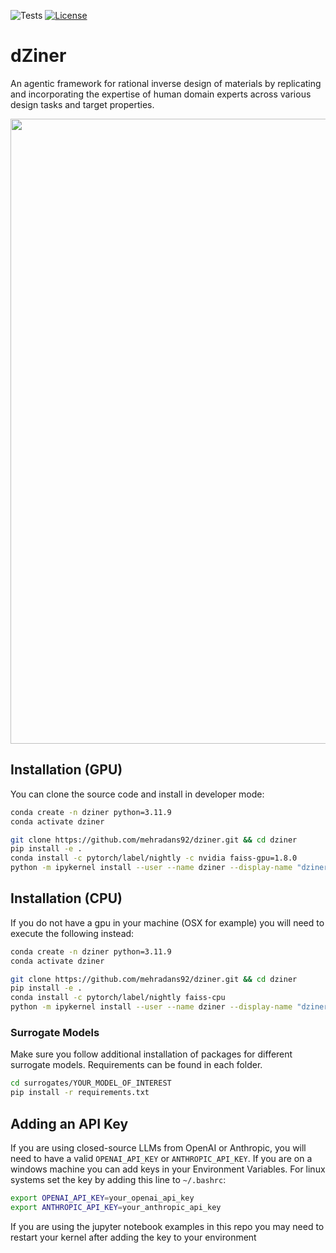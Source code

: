 ![Tests](https://github.com/github/docs/actions/workflows/test.yml/badge.svg)
[![License](https://img.shields.io/badge/License-Apache_2.0-blue.svg)](https://opensource.org/licenses/Apache-2.0)

# dZiner

An agentic framework for rational inverse design of materials by replicating and incorporating the expertise of human domain experts across various design tasks and target properties.

<img src="https://github.com/user-attachments/assets/5f90f247-b05a-4b89-bf09-047c885634bf" width="1000">


## Installation (GPU)

You can clone the source code and install in developer mode:

```bash
conda create -n dziner python=3.11.9
conda activate dziner

git clone https://github.com/mehradans92/dziner.git && cd dziner
pip install -e .
conda install -c pytorch/label/nightly -c nvidia faiss-gpu=1.8.0
python -m ipykernel install --user --name dziner --display-name "dziner"
```

## Installation (CPU)

If you do not have a gpu in your machine (OSX for example) you will need to execute the following instead:

```bash
conda create -n dziner python=3.11.9
conda activate dziner

git clone https://github.com/mehradans92/dziner.git && cd dziner
pip install -e .
conda install -c pytorch/label/nightly faiss-cpu
python -m ipykernel install --user --name dziner --display-name "dziner"
```
### Surrogate Models

Make sure you follow additional installation of packages for different surrogate models. Requirements can be found in each folder.

```bash
cd surrogates/YOUR_MODEL_OF_INTEREST
pip install -r requirements.txt
```


## Adding an API Key

If you are using closed-source LLMs from OpenAI or Anthropic, you will need to have a valid `OPENAI_API_KEY` or `ANTHROPIC_API_KEY`. If you are on a windows machine you can add keys in your Environment Variables. For linux systems set the key by adding this line to `~/.bashrc`:

```bash
export OPENAI_API_KEY=your_openai_api_key
export ANTHROPIC_API_KEY=your_anthropic_api_key
```
If you are using the jupyter notebook examples in this repo you may need to restart your kernel after adding the key to your environment

